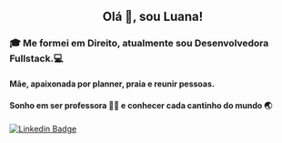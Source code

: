 


<h2 align = "center"> Olá 👋, sou Luana! </h2>

<h3> 🎓 Me formei em Direito, atualmente sou Desenvolvedora Fullstack.💻 </h3>

<h4> Mãe, apaixonada por planner, praia e reunir pessoas. </h4>

<h4> Sonho em ser professora 👩‍🏫 e conhecer cada cantinho do mundo 🌏</h4>


[![Linkedin Badge](https://img.shields.io/badge/-LinkedIn-blue?style=flat-square&logo=Linkedin&logoColor=white&link=https://www.linkedin.com/in/luana-barbosa-ferreira/)](https://www.linkedin.com/in/luana-barbosa-ferreira/)
<!--
**LuaBarbosa/luabarbosa** is a ✨ _special_ ✨ repository because its `README.md` (this file) appears on your GitHub profile.

Here are some ideas to get you started:

- 🔭 I’m currently working on ...
- 🌱 I’m currently learning ...
- 👯 I’m looking to collaborate on ...
- 🤔 I’m looking for help with ...
- 💬 Ask me about ...
- 📫 How to reach me: ...
- 😄 Pronouns: ...
- ⚡ Fun fact: ...
-->
